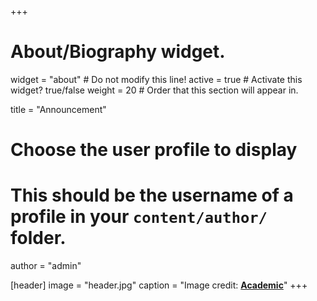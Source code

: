 +++
# About/Biography widget.
widget = "about"  # Do not modify this line!
active = true  # Activate this widget? true/false
weight = 20  # Order that this section will appear in.

title = "Announcement"

# Choose the user profile to display
# This should be the username of a profile in your `content/author/` folder.
author = "admin"

[header]
  image = "header.jpg"
  caption = "Image credit: [**Academic**](https://github.com/gcushen/hugo-academic/)"
+++
